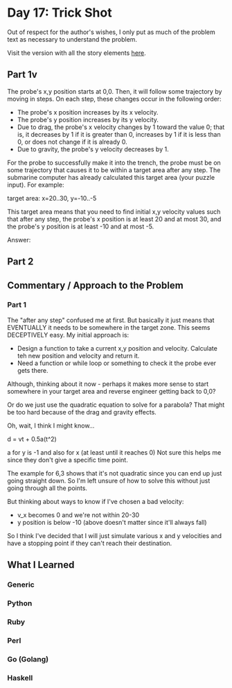 # Day 17: Trick Shot

Out of respect for the author's wishes, I only put as much of the problem text as necessary to understand the problem.

Visit the version with all the story elements [here](https://adventofcode.com/2021/day/17).

## Part 1v
The probe's x,y position starts at 0,0. Then, it will follow some trajectory by moving in steps. On each step, these changes occur in the following order:

- The probe's x position increases by its x velocity.
- The probe's y position increases by its y velocity.
- Due to drag, the probe's x velocity changes by 1 toward the value 0; that is, it decreases by 1 if it is greater than 0, increases by 1 if it is less than 0, or does not change if it is already 0.
- Due to gravity, the probe's y velocity decreases by 1.

For the probe to successfully make it into the trench, the probe must be on some trajectory that causes it to be within a target area after any step. The submarine computer has already calculated this target area (your puzzle input). For example:

target area: x=20..30, y=-10..-5

This target area means that you need to find initial x,y velocity values such that after any step, the probe's x position is at least 20 and at most 30, and the probe's y position is at least -10 and at most -5.

Answer: 


## Part 2

## Commentary / Approach to the Problem
### Part 1

The "after any step" confused me at first. But basically it just means that EVENTUALLY it needs to be somewhere in the target zone. This seems DECEPTIVELY easy. My initial approach is:

- Design a function to take a current x,y position and velocity. Calculate teh new position and velocity and return it.
- Need a function or while loop or something to check it the probe ever gets there.

Although, thinking about it now - perhaps it makes more sense to start somewhere in your target area and reverse engineer getting back to 0,0?

Or do we just use the quadratic equation to solve for a parabola? That might be too hard because of the drag and gravity effects. 

Oh, wait, I think I might know...

d = vt + 0.5a(t^2)

a for y is -1 and also for x (at least until it reaches 0) Not sure this helps me since they don't give a specific time point.

The example for 6,3 shows that it's not quadratic since you can end up just going straight down. So I'm left unsure of how to solve this without just going through all the points.

But thinking about ways to know if I've chosen a bad velocity:
- v_x becomes 0 and we're not within 20-30
- y position is below -10 (above doesn't matter since it'll always fall)

So I think I've decided that I will just simulate various x and y velocities and have a stopping point if they can't reach their destination.



## What I Learned

### Generic

### Python

### Ruby

### Perl

### Go (Golang)

### Haskell
